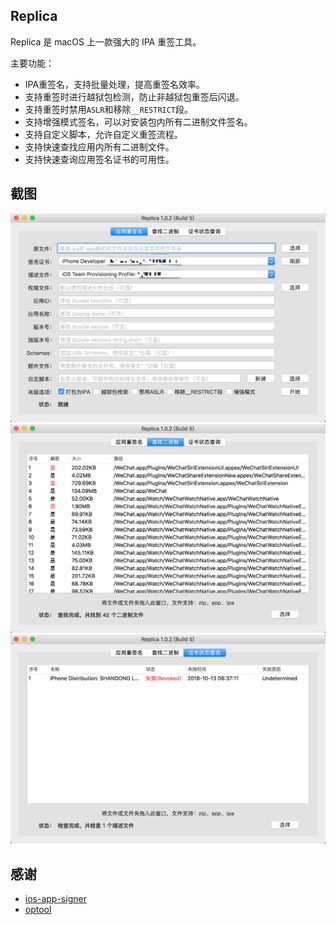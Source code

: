 ## Replica

Replica 是 macOS 上一款强大的 IPA 重签工具。

主要功能：

* IPA重签名，支持批量处理，提高重签名效率。
* 支持重签时进行越狱包检测，防止非越狱包重签后闪退。
* 支持重签时禁用`ASLR`和移除`__RESTRICT`段。
* 支持增强模式签名，可以对安装包内所有二进制文件签名。
* 支持自定义脚本，允许自定义重签流程。
* 支持快速查找应用内所有二进制文件。
* 支持快速查询应用签名证书的可用性。

## 截图
![QQ20190321-000792@2x.png](https://github.com/lemon4ex/Replica/blob/main/ScreenShot/QQ20190321-000792@2x.png)
![QQ20190321-000789@2x.png](https://github.com/lemon4ex/Replica/blob/main/ScreenShot/QQ20190321-000789%402x.png)
![QQ20190321-000790@2x.png](https://github.com/lemon4ex/Replica/blob/main/ScreenShot/QQ20190321-000790@2x.png)

## 感谢
* [ios-app-signer](https://github.com/DanTheMan827/ios-app-signer)
* [optool](https://github.com/alexzielenski/optool)